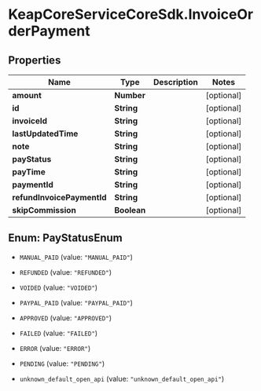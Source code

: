 # KeapCoreServiceCoreSdk.InvoiceOrderPayment

## Properties

Name | Type | Description | Notes
------------ | ------------- | ------------- | -------------
**amount** | **Number** |  | [optional] 
**id** | **String** |  | [optional] 
**invoiceId** | **String** |  | [optional] 
**lastUpdatedTime** | **String** |  | [optional] 
**note** | **String** |  | [optional] 
**payStatus** | **String** |  | [optional] 
**payTime** | **String** |  | [optional] 
**paymentId** | **String** |  | [optional] 
**refundInvoicePaymentId** | **String** |  | [optional] 
**skipCommission** | **Boolean** |  | [optional] 



## Enum: PayStatusEnum


* `MANUAL_PAID` (value: `"MANUAL_PAID"`)

* `REFUNDED` (value: `"REFUNDED"`)

* `VOIDED` (value: `"VOIDED"`)

* `PAYPAL_PAID` (value: `"PAYPAL_PAID"`)

* `APPROVED` (value: `"APPROVED"`)

* `FAILED` (value: `"FAILED"`)

* `ERROR` (value: `"ERROR"`)

* `PENDING` (value: `"PENDING"`)

* `unknown_default_open_api` (value: `"unknown_default_open_api"`)




